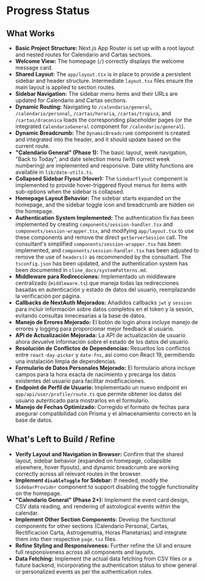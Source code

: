 # Progress Status

## What Works

*   **Basic Project Structure:** Next.js App Router is set up with a root layout and nested routes for Calendario and Cartas sections.
*   **Welcome View:** The homepage (`/`) correctly displays the welcome message card.
*   **Shared Layout:** The `app/layout.tsx` is in place to provide a persistent sidebar and header structure. Intermediate `layout.tsx` files ensure the main layout is applied to section routes.
*   **Sidebar Navigation:** The sidebar menu items and their URLs are updated for Calendario and Cartas sections.
*   **Dynamic Routing:** Navigating to `/calendario/general`, `/calendario/personal`, `/cartas/horaria`, `/cartas/tropica`, and `/cartas/draconica` loads the corresponding placeholder pages (or the integrated `CalendarioGeneral` component for `/calendario/general`).
*   **Dynamic Breadcrumb:** The `DynamicBreadcrumb` component is created and integrated into the header, and it should update based on the current route.
*   **"Calendario General" (Phase 1):** The basic layout, week navigation, "Back to Today", and date selection menu (with correct week numbering) are implemented and responsive. Date utility functions are available in `lib/date-utils.ts`.
*   **Collapsed Sidebar Flyout (Hover):** The `SidebarFlyout` component is implemented to provide hover-triggered flyout menus for items with sub-options when the sidebar is collapsed.
*   **Homepage Layout Behavior:** The sidebar starts expanded on the homepage, and the sidebar toggle icon and breadcrumb are hidden on the homepage.
*   **Authentication System Implemented:** The authentication fix has been implemented by creating `components/session-handler.tsx` and `components/session-wrapper.tsx`, and modifying `app/layout.tsx` to use these components and remove the direct `getServerSession` call. The consultant's simplified `components/session-wrapper.tsx` has been implemented, and `components/session-handler.tsx` has been adjusted to remove the use of `headers()` as recommended by the consultant. The `tsconfig.json` has been updated, and the authentication system has been documented in `cline_docs/systemPatterns.md`.
*   **Middleware para Redirecciones:** Implementado un middleware centralizado (`middleware.ts`) que maneja todas las redirecciones basadas en autenticación y estado de datos del usuario, reemplazando la verificación por página.
*   **Callbacks de NextAuth Mejorados:** Añadidos callbacks `jwt` y `session` para incluir información sobre datos completos en el token y la sesión, evitando consultas innecesarias a la base de datos.
*   **Manejo de Errores Mejorado:** El botón de login ahora incluye manejo de errores y logging para proporcionar mejor feedback al usuario.
*   **API de Actualización Mejorada:** La API de actualización de usuario ahora devuelve información sobre el estado de los datos del usuario.
*   **Resolución de Conflictos de Dependencias:** Resueltos los conflictos entre `react-day-picker` y `date-fns`, así como con React 19, permitiendo una instalación limpia de dependencias.
*   **Formulario de Datos Personales Mejorado:** El formulario ahora incluye campos para la hora exacta de nacimiento y precarga los datos existentes del usuario para facilitar modificaciones.
*   **Endpoint de Perfil de Usuario:** Implementado un nuevo endpoint en `app/api/user/profile/route.ts` que permite obtener los datos del usuario autenticado para mostrarlos en el formulario.
*   **Manejo de Fechas Optimizado:** Corregido el formato de fechas para asegurar compatibilidad con Prisma y el almacenamiento correcto en la base de datos.

## What's Left to Build / Refine

*   **Verify Layout and Navigation in Browser:** Confirm that the shared layout, sidebar behavior (expanded on homepage, collapsible elsewhere, hover flyouts), and dynamic breadcrumb are working correctly across all relevant routes in the browser.
*   **Implement `disableToggle` for Sidebar:** If needed, modify the `SidebarProvider` component to support disabling the toggle functionality on the homepage.
*   **"Calendario General" (Phase 2+):** Implement the event card design, CSV data reading, and rendering of astrological events within the calendar.
*   **Implement Other Section Components:** Develop the functional components for other sections (Calendario Personal, Cartas, Rectificacion Carta, Astrogematria, Horas Planetarias) and integrate them into their respective `page.tsx` files.
*   **Refine Styling and Responsiveness:** Further refine the UI and ensure full responsiveness across all components and layouts.
*   **Data Fetching:** Implement the actual data fetching from CSV files or a future backend, incorporating the authentication status to show general or personalized events as per the authentication rules.
